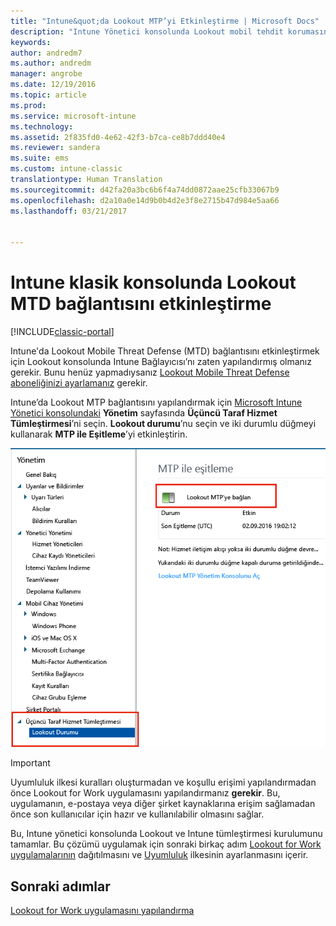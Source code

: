 ```yaml
---
title: "Intune&quot;da Lookout MTP’yi Etkinleştirme | Microsoft Docs"
description: "Intune Yönetici konsolunda Lookout mobil tehdit korumasını etkinleştirin."
keywords: 
author: andredm7
ms.author: andredm
manager: angrobe
ms.date: 12/19/2016
ms.topic: article
ms.prod: 
ms.service: microsoft-intune
ms.technology: 
ms.assetid: 2f835fd0-4e62-42f3-b7ca-ce8b7ddd40e4
ms.reviewer: sandera
ms.suite: ems
ms.custom: intune-classic
translationtype: Human Translation
ms.sourcegitcommit: d42fa20a3bc6b6f4a74dd0872aae25cfb33067b9
ms.openlocfilehash: d2a10a0e14d9b0b4d2e3f8e2715b47d984e5aa66
ms.lasthandoff: 03/21/2017


---
```


# <a name="enable-lookout-mtd-connection-in-the-intune-classic-console"></a>Intune klasik konsolunda Lookout MTD bağlantısını etkinleştirme

[!INCLUDE[classic-portal](../includes/classic-portal.md)]

Intune'da Lookout Mobile Threat Defense (MTD) bağlantısını etkinleştirmek için Lookout konsolunda Intune Bağlayıcısı’nı zaten yapılandırmış olmanız gerekir.  Bunu henüz yapmadıysanız [Lookout Mobile Threat Defense aboneliğinizi ayarlamanız](set-up-your-subscription-with-lookout-mtp.md) gerekir.

Intune’da Lookout MTP bağlantısını yapılandırmak için [Microsoft Intune Yönetici konsolundaki](https://manage.microsoft.com) **Yönetim** sayfasında **Üçüncü Taraf Hizmet Tümleştirmesi**’ni seçin. **Lookout durumu**’nu seçin ve iki durumlu düğmeyi kullanarak **MTP ile Eşitleme**’yi etkinleştirin.

![Etkinleştirme iki durumlu düğme vurgulanmış şekilde Lookout eşitleme sayfasının ekran görüntüsü](../media/mtp/lookout-intune-synchronization.png)

>[!IMPORTANT]
> Uyumluluk ilkesi kuralları oluşturmadan ve koşullu erişimi yapılandırmadan önce Lookout for Work uygulamasını yapılandırmanız **gerekir**. Bu, uygulamanın, e-postaya veya diğer şirket kaynaklarına erişim sağlamadan önce son kullanıcılar için hazır ve kullanılabilir olmasını sağlar.

Bu, Intune yönetici konsolunda Lookout ve Intune tümleştirmesi kurulumunu tamamlar.  Bu çözümü uygulamak için sonraki birkaç adım [Lookout for Work uygulamalarının](https://docs.microsoft.com/intune/deploy-use/device-threat-protection-apps) dağıtılmasını ve [Uyumluluk](https://docs.microsoft.com/intune/deploy-use/device-threat-protection-policy) ilkesinin ayarlanmasını içerir.


## <a name="next-steps"></a>Sonraki adımlar
[Lookout for Work uygulamasını yapılandırma](https://docs.microsoft.com/intune/deploy-use/device-threat-protection-apps)

